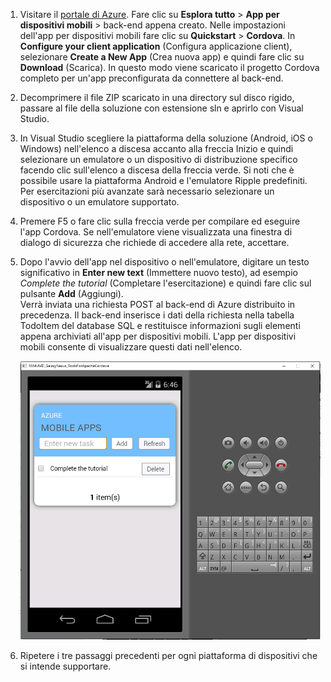 
1. Visitare il [portale di Azure]. Fare clic su **Esplora tutto** > **App per dispositivi mobili** > back-end appena creato. Nelle impostazioni dell'app per dispositivi mobili fare clic su **Quickstart** > **Cordova**. In **Configure your client application** (Configura applicazione client), selezionare **Create a New App** (Crea nuova app) e quindi fare clic su **Download** (Scarica). In questo modo viene scaricato il progetto Cordova completo per un'app preconfigurata da connettere al back-end.
2. Decomprimere il file ZIP scaricato in una directory sul disco rigido, passare al file della soluzione con estensione sln e aprirlo con Visual Studio.
3. In Visual Studio scegliere la piattaforma della soluzione (Android, iOS o Windows) nell'elenco a discesa accanto alla freccia Inizio e quindi selezionare un emulatore o un dispositivo di distribuzione specifico facendo clic sull'elenco a discesa della freccia verde. Si noti che è possibile usare la piattaforma Android e l'emulatore Ripple predefiniti. Per esercitazioni più avanzate sarà necessario selezionare un dispositivo o un emulatore supportato. 
4. Premere F5 o fare clic sulla freccia verde per compilare ed eseguire l'app Cordova. Se nell'emulatore viene visualizzata una finestra di dialogo di sicurezza che richiede di accedere alla rete, accettare.   
5. Dopo l'avvio dell'app nel dispositivo o nell'emulatore, digitare un testo significativo in **Enter new text** (Immettere nuovo testo), ad esempio *Complete the tutorial* (Completare l'esercitazione) e quindi fare clic sul pulsante **Add** (Aggiungi).  
   Verrà inviata una richiesta POST al back-end di Azure distribuito in precedenza. Il back-end inserisce i dati della richiesta nella tabella TodoItem del database SQL e restituisce informazioni sugli elementi appena archiviati all'app per dispositivi mobili. L'app per dispositivi mobili consente di visualizzare questi dati nell'elenco.
   
    ![](./media/app-service-mobile-cordova-quickstart/quickstart-startup.png)
6. Ripetere i tre passaggi precedenti per ogni piattaforma di dispositivi che si intende supportare.

[portale di Azure]: https://portal.azure.com/


<!--HONumber=Nov16_HO2-->


